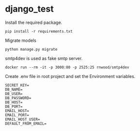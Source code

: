 # django_test
Install the required package.
```shell
pip install -r requirements.txt
```
Migrate models
```shell
python manage.py migrate
```
smtp4dev is used as fake smtp server.
```shell
docker run --rm -it -p 3000:80 -p 2525:25 rnwood/smtp4dev
```
Create .env file in root project and set the Environment variables. 
```shell
SECRET_KEY=
DB_NAME=
DB_USER=
DB_PASSWORD=
DB_HOST=
DB_PORT=
EMAIL_HOST=
EMAIL_PORT=
EMAIL_HOST_USER=
DEFAULT_FROM_EMAIL=
```
